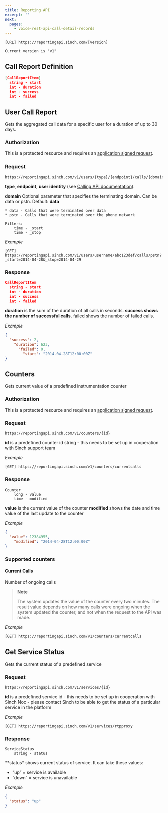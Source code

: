 ```yaml
---
title: Reporting API
excerpt: ''
next:
  pages:
    - voice-rest-api-call-detail-records
---
```

```text
[URL] https://reportingapi.sinch.com/[version]

Current version is "v1"
```


## Call Report Definition
```json
[CallReportItem]
  string - start
  int - duration
  int - success
  int - failed
```


## User Call Report

Gets the aggregated call data for a specific user for a duration of up to 30 days.

### Authorization

This is a protected resource and requires an [application signed request](doc:using-rest#section-application-signed-request).

### Request
```text
https://reportingapi.sinch.com/v1/users/{type}/{endpoint}/calls/{domain}
```


**type**, **endpoint**, **user identity** (see [Calling API documentation](doc:voice-rest-api-calling-api)).

**domain** Optional parameter that specifies the terminating domain. Can be data or pstn. Default: **data**
```text
* data - Calls that were terminated over data
* pstn - Calls that were terminated over the phone network

Filters:
    time - _start
    time - _stop
```


*Example*
```text
[GET] https://reportingapi.sinch.com/v1/users/username/abc123def/calls/pstn?_start=2014-04-28&_stop=2014-04-29
```


### Response
```json
CallReportItem
  string - start
  int - duration
  int - success
  int - failed
```


**duration** is the sum of the duration of all calls in seconds. **success shows the number of successful calls.** failed shows the number of failed calls.

*Example*
```json
{
  "success": 2,
    "duration": 623,
      "failed": 0,
        "start": "2014-04-28T12:00:00Z"
}
```


## Counters

Gets current value of a predefined instrumentation counter

### Authorization

This is a protected resource and requires an [application signed request](doc:using-rest#section-application-signed-request).

### Request
```text
https://reportingapi.sinch.com/v1/counters/{id}
```


**id** is a predefined counter id string - this needs to be set up in cooperation with Sinch support team

*Example*
```text
[GET] https://reportingapi.sinch.com/v1/counters/currentcalls
```


### Response
```text
Counter
    long - value
    time - modified
```


**value** is the current value of the counter **modified** shows the date and time value of the last update to the counter

*Example*
```json
{
  "value": 12384955,
    "modified": "2014-04-28T12:00:00Z"
}
```


### Supported counters

#### Current Calls

Number of ongoing calls

> **Note**    
>
> The system updates the value of the counter every two minutes. The result value depends on how many calls were ongoing when the system updated the counter, and not when the request to the API was made.

*Example*
```text
[GET] https://reportingapi.sinch.com/v1/counters/currentcalls
```


## Get Service Status

Gets the current status of a predefined service

### Request
```text
https://reportingapi.sinch.com/v1/services/{id}
```


**id** is a predefined service id - this needs to be set up in cooperation with Sinch Noc - please contact Sinch to be able to get the status of a particular service in the platform

*Example*
```text
[GET] https://reportingapi.sinch.com/v1/services/rtpproxy
```


### Response
```text
ServiceStatus
    string - status
```


\*\*status\* shows current status of service. It can take these values:

  - “up” = service is available
  - “down” = service is unavailable

*Example*
```json
{
  "status": "up"
}
```

